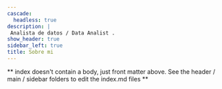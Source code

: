 ```yaml
---
cascade:
  headless: true
description: |
 Analista de datos / Data Analist .
show_header: true
sidebar_left: true
title: Sobre mi 
---
```


** index doesn't contain a body, just front matter above.
See the header / main / sidebar folders to edit the index.md files **
